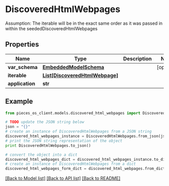 # DiscoveredHtmlWebpages

Assumption: The iterable will be in the exact same order as it was passed in within the seededDiscoveredHtmlWebpages

## Properties
Name | Type | Description | Notes
------------ | ------------- | ------------- | -------------
**var_schema** | [**EmbeddedModelSchema**](EmbeddedModelSchema.md) |  | [optional] 
**iterable** | [**List[DiscoveredHtmlWebpage]**](DiscoveredHtmlWebpage.md) |  | 
**application** | **str** |  | 

## Example

```python
from pieces_os_client.models.discovered_html_webpages import DiscoveredHtmlWebpages

# TODO update the JSON string below
json = "{}"
# create an instance of DiscoveredHtmlWebpages from a JSON string
discovered_html_webpages_instance = DiscoveredHtmlWebpages.from_json(json)
# print the JSON string representation of the object
print DiscoveredHtmlWebpages.to_json()

# convert the object into a dict
discovered_html_webpages_dict = discovered_html_webpages_instance.to_dict()
# create an instance of DiscoveredHtmlWebpages from a dict
discovered_html_webpages_form_dict = discovered_html_webpages.from_dict(discovered_html_webpages_dict)
```
[[Back to Model list]](../README.md#documentation-for-models) [[Back to API list]](../README.md#documentation-for-api-endpoints) [[Back to README]](../README.md)


